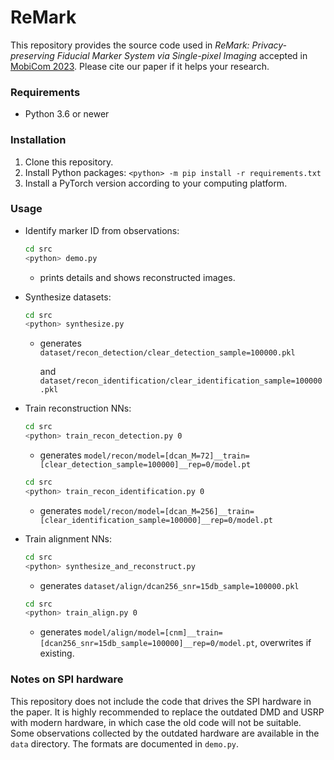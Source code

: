 # ReMark
This repository provides the source code used in *ReMark: Privacy-preserving Fiducial Marker System via Single-pixel Imaging* accepted in [MobiCom 2023](https://sigmobile.org/mobicom/2023/index.html). Please cite our paper if it helps your research.

### Requirements

* Python 3.6 or newer

### Installation

1. Clone this repository.
2. Install Python packages: `<python> -m pip install -r requirements.txt`
3. Install a PyTorch version according to your computing platform.

### Usage

* Identify marker ID from observations:

  ```bash
  cd src
  <python> demo.py
  ```

  * prints details and shows reconstructed images.

* Synthesize datasets:

  ```bash
  cd src
  <python> synthesize.py
  ```

  * generates `dataset/recon_detection/clear_detection_sample=100000.pkl`

    and `dataset/recon_identification/clear_identification_sample=100000.pkl`

* Train reconstruction NNs:

  ```bash
  cd src
  <python> train_recon_detection.py 0
  ```

  * generates `model/recon/model=[dcan_M=72]__train=[clear_detection_sample=100000]__rep=0/model.pt`

  ```bash
  cd src
  <python> train_recon_identification.py 0
  ```

  * generates `model/recon/model=[dcan_M=256]__train=[clear_identification_sample=100000]__rep=0/model.pt`

* Train alignment NNs:

  ```bash
  cd src
  <python> synthesize_and_reconstruct.py
  ```

  * generates `dataset/align/dcan256_snr=15db_sample=100000.pkl`

  ```bash
  cd src
  <python> train_align.py 0
  ```

  * generates `model/align/model=[cnm]__train=[dcan256_snr=15db_sample=100000]__rep=0/model.pt`,
    overwrites if existing.

### Notes on SPI hardware

This repository does not include the code that drives the SPI hardware in the paper. It is highly recommended to replace the outdated DMD and USRP with modern hardware, in which case the old code will not be suitable. Some observations collected by the outdated hardware are available in the `data` directory. The formats are documented in `demo.py`.

